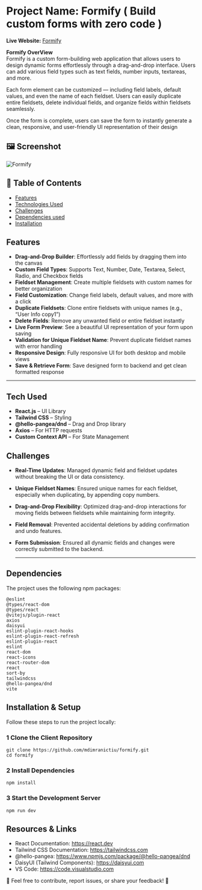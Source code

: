 # Project Name: Formify ( Build custom forms with zero code )


**Live Website:** [Formify](https://formify-taupe.vercel.app/) 

**Formify OverView**  
Formify is a custom form-building web application that allows users to design dynamic forms effortlessly through a drag-and-drop interface. Users can add various field types such as text fields, number inputs, textareas, and more.

Each form element can be customized — including field labels, default values, and even the name of each fieldset. Users can easily duplicate entire fieldsets, delete individual fields, and organize fields within fieldsets seamlessly.

Once the form is complete, users can save the form to instantly generate a clean, responsive, and user-friendly UI representation of their design

 ## 🖼 Screenshot  
![Formify](https://i.ibb.co/1GZvX6W5/Screenshot-20-4-2025-23713-formify-taupe-vercel-app.jpg)

## 📖 Table of Contents

- [Features](#features)
- [Technologies Used](#technologies-used)
- [Challenges](#Challenges)
- [Dependencies used](#dependencies-used)
- [Installation](#installation)


## Features  

- **Drag-and-Drop Builder**: Effortlessly add fields by dragging them into the canvas  
- **Custom Field Types**: Supports Text, Number, Date, Textarea, Select, Radio, and Checkbox fields  
- **Fieldset Management**: Create multiple fieldsets with custom names for better organization  
- **Field Customization**: Change field labels, default values, and more with a click  
- **Duplicate Fieldsets**: Clone entire fieldsets with unique names (e.g., “User Info copy1”)  
- **Delete Fields**: Remove any unwanted field or entire fieldset instantly  
- **Live Form Preview**: See a beautiful UI representation of your form upon saving  
- **Validation for Unique Fieldset Name**: Prevent duplicate fieldset names with error handling  
- **Responsive Design**: Fully responsive UI for both desktop and mobile views  
- **Save & Retrieve Form**: Save designed form to backend and get clean formatted response  

---

##  Tech Used 

- **React.js** – UI Library  
- **Tailwind CSS** – Styling  
- **@hello-pangea/dnd** – Drag and Drop library  
- **Axios** – For HTTP requests  
- **Custom Context API** – For State Management 

##  Challenges

- **Real-Time Updates**: Managed dynamic field and fieldset updates without breaking the UI or data consistency.
- **Unique Fieldset Names**: Ensured unique names for each fieldset, especially when duplicating, by appending copy numbers.
- **Drag-and-Drop Flexibility**: Optimized drag-and-drop interactions for moving fields between fieldsets while maintaining form integrity.
- **Field Removal**: Prevented accidental deletions by adding confirmation and undo features.
- **Form Submission**: Ensured all dynamic fields and changes were correctly submitted to the backend.


  ---


##  Dependencies  
The project uses the following npm packages:  
```
@eslint
@types/react-dom
@types/react
@vitejs/plugin-react
axios
daisyui
eslint-plugin-react-hooks
eslint-plugin-react-refresh
eslint-plugin-react
eslint
react-dom
react-icons
react-router-dom
react
sort-by
tailwindcss
@hello-pangea/dnd
vite
```

##  Installation & Setup  
Follow these steps to run the project locally:  
### 1 Clone the Client Repository  
```
git clone https://github.com/mdimranictiu/formify.git
cd formify
```

### 2 Install Dependencies
```
npm install
```
### 3 Start the Development Server
```
npm run dev
```

 ## Resources & Links
- React Documentation: https://react.dev
- Tailwind CSS Documentation: https://tailwindcss.com
- @hello-pangea: https://www.npmjs.com/package/@hello-pangea/dnd
- DaisyUI (Tailwind Components): https://daisyui.com
- VS Code: https://code.visualstudio.com

📌 Feel free to contribute, report issues, or share your feedback! 🚀